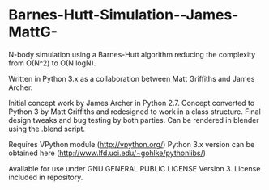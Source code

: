 Barnes-Hutt-Simulation--James-MattG-
====================================

N-body simulation using a Barnes-Hutt algorithm reducing the complexity from O(N^2) to O(N logN).

Written in Python 3.x as a collaboration between Matt Griffiths and James Archer.

Initial concept work by James Archer in Python 2.7.
Concept converted to Python 3 by Matt Griffiths and redesigned to work in a class structure.
Final design tweaks and bug testing by both parties.
Can be rendered in blender using the .blend script.

Requires VPython module (http://vpython.org/)
Python 3.x version can be obtained here (http://www.lfd.uci.edu/~gohlke/pythonlibs/)

Avaliable for use under GNU GENERAL PUBLIC LICENSE Version 3. 
License included in repository.
